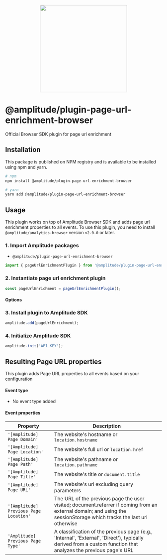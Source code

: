 <p align="center">
  <a href="https://amplitude.com" target="_blank" align="center">
    <img src="https://static.amplitude.com/lightning/46c85bfd91905de8047f1ee65c7c93d6fa9ee6ea/static/media/amplitude-logo-with-text.4fb9e463.svg" width="280">
  </a>
  <br />
</p>

# @amplitude/plugin-page-url-enrichment-browser

Official Browser SDK plugin for page url enrichment

## Installation

This package is published on NPM registry and is available to be installed using npm and yarn.

```sh
# npm
npm install @amplitude/plugin-page-url-enrichment-browser

# yarn
yarn add @amplitude/plugin-page-url-enrichment-browser
```

## Usage

This plugin works on top of Amplitude Browser SDK and adds page url enrichment properties to all events. To use this plugin, you need to install `@amplitude/analytics-browser` version `v2.0.0` or later.

### 1. Import Amplitude packages

* `@amplitude/plugin-page-url-enrichment-browser`

```typescript
import { pageUrlEnrichmentPlugin } from '@amplitude/plugin-page-url-enrichment-browser';
```

### 2. Instantiate page url enrichment plugin
```typescript
const pageUrlEnrichment = pageUrlEnrichmentPlugin();
```

#### Options


### 3. Install plugin to Amplitude SDK

```typescript
amplitude.add(pageUrlEnrichment);
```

### 4. Initialize Amplitude SDK

```typescript
amplitude.init('API_KEY');
```

## Resulting Page URL properties

This plugin adds Page URL properties to all events based on your configuration

#### Event type
* No event type added

#### Event properties

| Property                               | Description                                                                                                                                                          |
| -------------------------------------- | -------------------------------------------------------------------------------------------------------------------------------------------------------------------- |
| `'[Amplitude] Page Domain'`            | The website's hostname or `location.hostname`                                                                                                                        |
| `'[Amplitude] Page Location'`          | The website's full url or `location.href`                                                                                                                            |
| `'[Amplitude] Page Path'`              | The website's pathname or `location.pathname`                                                                                                                        |
| `'[Amplitude] Page Title'`             | The website's title or `document.title`                                                                                                                              |
| `'[Amplitude] Page URL'`               | The website's url excluding query parameters                                                                                                                         |
| `'[Amplitude] Previous Page Location'` | The URL of the previous page the user visited; document.referrer if coming from an external domain; and using the sessionStorage which tracks the last url otherwise |
| `'Amplitude] Previous Page Type'`      | A classification of the previous page (e.g., 'Internal', 'External', 'Direct'), typically derived from a custom function that analyzes the previous page's URL       |
